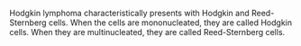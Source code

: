 Hodgkin lymphoma characteristically presents with Hodgkin and Reed-Sternberg cells. When the cells are mononucleated, they are called Hodgkin cells. When they are multinucleated, they are called Reed-Sternberg cells.